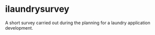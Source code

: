 # ilaundrysurvey

A short survey carried out during the planning for a laundry application development.
